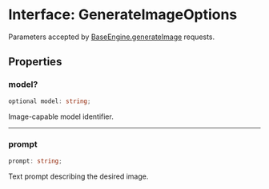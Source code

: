 # Interface: GenerateImageOptions

Parameters accepted by [BaseEngine.generateImage](Class.BaseEngine.md#generateimage) requests.

## Properties

### model?

```ts
optional model: string;
```

Image-capable model identifier.

***

### prompt

```ts
prompt: string;
```

Text prompt describing the desired image.
